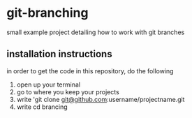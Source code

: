 # git-branching
small example project detailing how to work with git branches

## installation instructions
in order to get the code in this repository, do the following

1. open up your terminal
2. go to where you keep your projects
3. write 'git clone git@github.com:username/projectname.git
4. write cd brancing
